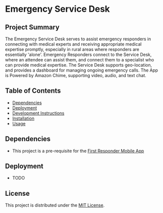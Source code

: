 # Emergency Service Desk 

## Project Summary
The Emergency Service Desk serves to assist emergency responders in connecting with medical experts and receiving appropriate medical expertise promptly, especially in rural areas where responders are essentially 'alone'. Emergency Responders connect to the Service Desk, where an attendee can assist them, and connect them to a specialist who can provide medical expertise. The Service Desk supports geo-location, and provides a dashboard for managing ongoing emergency calls. The App is Powered by Amazon Chime, supporting video, audio, and text chat. 

## Table of Contents
- [Dependencies](#dependencies)
- [Deployment](#Deployment)
- [Development Instructions](#development)
- [Installation](#installation)
- [Usage](#usage)

## Dependencies
- This project is a pre-requisite for the [First Responder Mobile App](https://github.com/UBC-CIC/first-responder-mobile-app)

## Deployment
- TODO


## License
This project is distributed under the [MIT License](./LICENSE).
